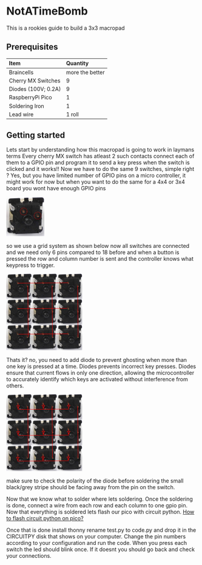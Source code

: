 # NotATimeBomb

This is a rookies guide to build a 3x3 macropad

## Prerequisites

| Item                | Quantity        |
|:--------------------|:----------------|
| Braincells          | more the better |
| Cherry MX Switches  | 9               |
| Diodes (100V; 0.2A) | 9               |
| RaspberryPi Pico    | 1               |
| Soldering Iron | 1 |
| Lead wire | 1 roll |

## Getting started

Lets start by understanding how this macropad is going to work in laymans terms
Every cherry MX switch has atleast 2 such contacts connect each of them to a GPIO pin and program it to send a key press when the switch is clicked and it works!! Now we have to do the same 9 switches, simple right ? Yes, but you have limited number of GPIO pins on a micro controller, it might work for now but when you want to do the same for a 4x4 or 3x4 board you wont have enough GPIO pins

<img src="images/cherrymx.png" width=100px>

so we use a grid system as shown below now all switches are connected and we need only 6 pins compared to 18 before and when a button is pressed the row and column number is sent and the controller knows what keypress to trigger. 

<img src="images/grid.png" width=200px>

Thats it? no, you need to add diode to prevent ghosting when more than one key is pressed at a time. Diodes prevents incorrect key presses. Diodes ensure that current flows in only one direction, allowing the microcontroller to accurately identify which keys are activated without interference from others.

<img src="images/diodegrid.png" width=200px>

make sure to check the polarity of the diode before soldering the small black/grey stripe should be facing away from the pin on the switch. 

Now that we know what to solder where lets soldering. Once the soldering is done, connect a wire from each row and each column to one gpio pin. Now that everything is soldered lets flash our pico with circuit python. <a href="https://learn.adafruit.com/getting-started-with-raspberry-pi-pico-circuitpython/circuitpython">How to flash circuit python on pico?</a>

Once that is done install thonny rename test.py to code.py and drop it in the CIRCUITPY disk that shows on your computer. Change the pin numbers according to your configuration and run the code. When you press each switch the led should blink once. If it doesnt you should go back and check your connections.






 